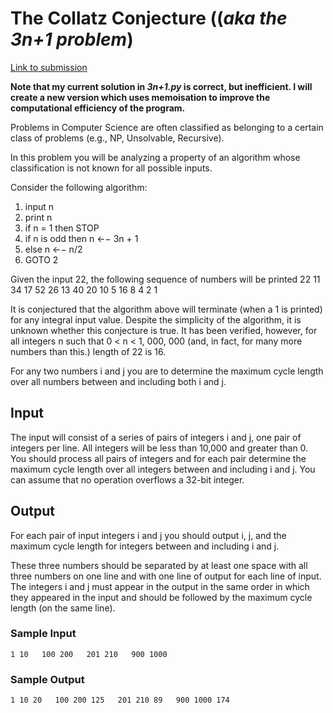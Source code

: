 # The Collatz Conjecture ((*aka the 3n+1 problem*)

[Link to submission](https://onlinejudge.org/index.php?option=com_onlinejudge&Itemid=8&category=29&page=show_problem&problem=36)

**Note that my current solution in *3n+1.py* is correct, but inefficient. I will create a new version which uses memoisation to improve the computational efficiency of the program.**

Problems in Computer Science are often classified as belonging to a certain class of problems (e.g., NP, Unsolvable, Recursive).

In this problem you will be analyzing a property of an algorithm whose classification is not known for all possible inputs.

Consider the following algorithm:
1. input n
2. print n
3. if n = 1 then STOP
4. if n is odd then n ←− 3n + 1
5. else n ←− n/2
6. GOTO 2

Given the input 22, the following sequence of numbers will be printed
22 11 34 17 52 26 13 40 20 10 5 16 8 4 2 1

It is conjectured that the algorithm above will terminate (when a 1 is printed) for any integral input value. Despite the simplicity of the algorithm, it is unknown whether this conjecture is true. It has been verified, however, for all integers n such that 0 < n < 1, 000, 000 (and, in fact, for many more numbers than this.)
length of 22 is 16.

For any two numbers i and j you are to determine the maximum cycle length over all numbers between and including both i and j.

## Input

The input will consist of a series of pairs of integers i and j, one pair of integers per line. All integers will be less than 10,000 and greater than 0.
You should process all pairs of integers and for each pair determine the maximum cycle length over all integers between and including i and j. You can assume that no operation overflows a 32-bit integer.

## Output

For each pair of input integers i and j you should output i, j, and the maximum cycle length for integers between and including i and j.

These three numbers should be separated by at least one space with all three numbers on one line and with one line of output for each line of input. The integers i and j must appear in the output in the same order in which they appeared in the input and should be followed by the maximum cycle length (on the same line).

### Sample Input

`1 10  
100 200  
201 210  
900 1000`

### Sample Output

`1 10 20  
100 200 125  
201 210 89  
900 1000 174`